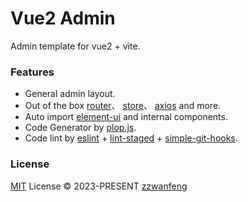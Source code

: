 # Vue2 Admin

Admin template for vue2 + vite.

### Features

- General admin layout.
- Out of the box [router](https://v3.router.vuejs.org/zh/)、 [store](https://v3.vuex.vuejs.org/zh/)、 [axios](https://www.axios-http.cn/docs/intro) and more.
- Auto import [element-ui](https://element.eleme.cn/#/zh-CN) and internal components.
- Code Generator by [plop.js](https://plopjs.com/).
- Code lint by [eslint](https://eslint.org/) + [lint-staged](https://github.com/okonet/lint-staged) + [simple-git-hooks](https://github.com/toplenboren/simple-git-hooks).

### License

[MIT](./LICENSE) License &copy; 2023-PRESENT [zzwanfeng](https://github.com/zzwanfeng)
